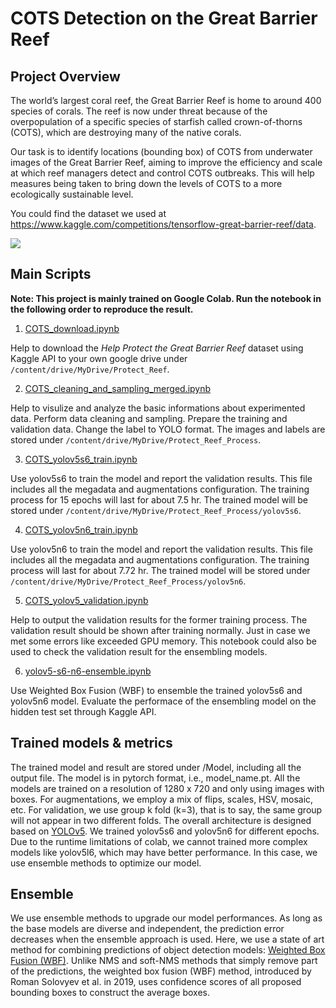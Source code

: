 # COTS Detection on the Great Barrier Reef
## Project Overview
The world’s largest coral reef, the Great Barrier Reef is home to around 400 species of corals. The reef is now under threat because of the overpopulation of a specific species of starfish called crown-of-thorns (COTS), which are destroying many of the native corals.

Our task is to identify locations (bounding box) of COTS from underwater images of the Great Barrier Reef, aiming to improve the efficiency and scale at which reef managers detect and control COTS outbreaks. This will help measures being taken to bring down the levels of COTS to a more ecologically sustainable level.

You could find the dataset we used at https://www.kaggle.com/competitions/tensorflow-great-barrier-reef/data.

![](Image/COTS.png)

## Main Scripts
**Note: This project is mainly trained on Google Colab. Run the notebook in the following order to reproduce the result.**

1. [COTS_download.ipynb](Code/COTS_download.ipynb)

  Help to download the *Help Protect the Great Barrier Reef* dataset using Kaggle API to your own google drive under  `/content/drive/MyDrive/Protect_Reef`.

2. [COTS_cleaning_and_sampling_merged.ipynb](Code/COTS_cleaning_and_sampling_merged.ipynb)

  Help to visulize and analyze the basic informations about experimented data. Perform data cleaning and sampling. Prepare the training and validation data. Change the label to YOLO format. The images and labels are stored under  `/content/drive/MyDrive/Protect_Reef_Process`.

3. [COTS_yolov5s6_train.ipynb](Code/COTS_yolov5s6_train.ipynb)

  Use yolov5s6 to train the model and report the validation results. This file includes all the megadata and augmentations configuration. The training process for 15 epochs will last for about 7.5 hr. The trained model will be stored under `/content/drive/MyDrive/Protect_Reef_Process/yolov5s6`.

4. [COTS_yolov5n6_train.ipynb](Code/COTS_yolov5n6_train.ipynb)

  Use yolov5n6 to train the model and report the validation results. This file includes all the megadata and augmentations configuration. The training process will last for about 7.72 hr. The trained model will be stored under `/content/drive/MyDrive/Protect_Reef_Process/yolov5n6`.
 
5. [COTS_yolov5_validation.ipynb](Code/COTS_yolov5_validation.ipynb)

  Help to output the validation results for the former training process. The validation result should be shown after training normally. Just in case we met some errors like exceeded GPU memory. This notebook could also be used to check the validation result for the ensembling models.

6. [yolov5-s6-n6-ensemble.ipynb](Code/yolov5-s6-n6-ensemble.ipynb)

  Use Weighted Box Fusion (WBF) to ensemble the trained yolov5s6 and yolov5n6 model. Evaluate the performace of the ensembling model on the hidden test set through Kaggle API.

## Trained models & metrics
The trained model and result are stored under /Model, including all the output file. The model is in pytorch format, i.e., model_name.pt. All the models are trained on a resolution of 1280 x 720 and only using images with boxes. For augmentations, we employ a mix of flips, scales, HSV, mosaic, etc. For validation, we use group k fold (k=3), that is to say, the same group will not appear in two different folds. The overall architecture is designed based on [YOLOv5](https://github.com/ultralytics/yolov5). We trained yolov5s6 and yolov5n6 for different epochs. Due to the runtime limitations of colab, we cannot trained more complex models like yolov5l6, which may have better performance. In this case, we use ensemble methods to optimize our model. 

## Ensemble
We use ensemble methods to upgrade our model performances. As long as the base models are diverse and independent, the prediction error decreases when the ensemble approach is used. Here, we use a state of art method for combining predictions of object detection models: [Weighted Box Fusion (WBF)](https://arxiv.org/abs/1910.13302). Unlike NMS and soft-NMS methods that simply remove part of the predictions, the weighted box fusion (WBF) method, introduced by Roman Solovyev et al. in 2019, uses confidence scores of all proposed bounding boxes to construct the average boxes.

